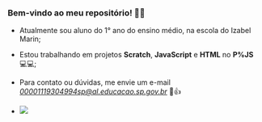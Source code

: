 ### Bem-vindo ao meu repositório! 🎐🦇

- Atualmente sou aluno do 1° ano do ensino médio, na escola do Izabel Marin;
- Estou trabalhando em projetos **Scratch**, **JavaScript** e **HTML** no **P%JS** 💻💻;
- Para contato ou dúvidas, me envie um e-mail *00001119304994sp@al.educacao.sp.gov.br* 💌👍

- ![](https://media1.tenor.com/m/RICeFg1wfBwAAAAC/muichiro-tokito.gif)
